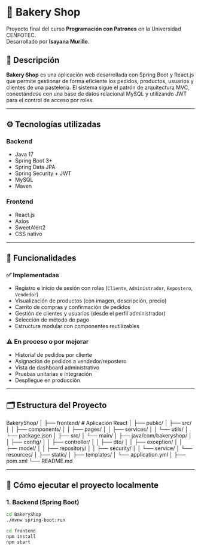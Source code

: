 # 🧁 Bakery Shop

Proyecto final del curso **Programación con Patrones** en la Universidad CENFOTEC.  
Desarrollado por **Isayana Murillo**.

## 📌 Descripción

**Bakery Shop** es una aplicación web desarrollada con Spring Boot y React.js que permite gestionar de forma eficiente los pedidos, productos, usuarios y clientes de una pastelería. El sistema sigue el patrón de arquitectura MVC, conectándose con una base de datos relacional MySQL y utilizando JWT para el control de acceso por roles.

---

## ⚙️ Tecnologías utilizadas

### Backend
- Java 17
- Spring Boot 3+
- Spring Data JPA
- Spring Security + JWT
- MySQL
- Maven

### Frontend
- React.js
- Axios
- SweetAlert2
- CSS nativo

---

## 🧠 Funcionalidades

### ✅ Implementadas
- Registro e inicio de sesión con roles (`Cliente`, `Administrador`, `Repostero`, `Vendedor`)
- Visualización de productos (con imagen, descripción, precio)
- Carrito de compras y confirmación de pedidos
- Gestión de clientes y usuarios (desde el perfil administrador)
- Selección de método de pago
- Estructura modular con componentes reutilizables

### ⚠️ En proceso o por mejorar
- Historial de pedidos por cliente
- Asignación de pedidos a vendedor/repostero
- Vista de dashboard administrativo
- Pruebas unitarias e integración
- Despliegue en producción

---

## 🗂️ Estructura del Proyecto

BakeryShop/ │ ├── frontend/ # Aplicación React │ ├── public/ │ ├── src/ │ │ ├── components/ │ │ ├── pages/ │ │ ├── services/ │ │ └── utils/ │ └── package.json │ ├── src/ │ └── main/ │ ├── java/com/bakeryshop/ │ │ ├── config/ │ │ ├── controller/ │ │ ├── dto/ │ │ ├── exception/ │ │ ├── model/ │ │ ├── repository/ │ │ ├── security/ │ │ └── service/ │ └── resources/ │ ├── static/ │ ├── templates/ │ └── application.yml │ ├── pom.xml └── README.md


---

## 🚀 Cómo ejecutar el proyecto localmente

### 1. Backend (Spring Boot)

```bash
cd BakeryShop
./mvnw spring-boot:run

cd frontend
npm install
npm start

